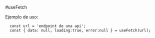 #useFetch

Ejemplo de uso:
```
  const url = 'endpoint de una api';
  const { data: null, loading:true, error:null } = useFetch(url);
```
